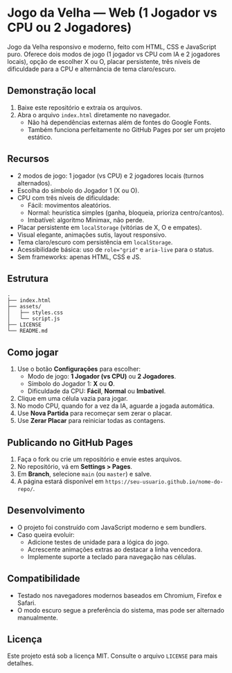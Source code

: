 # Jogo da Velha — Web (1 Jogador vs CPU ou 2 Jogadores)

Jogo da Velha responsivo e moderno, feito com HTML, CSS e JavaScript puro. Oferece dois modos de jogo (1 jogador vs CPU com IA e 2 jogadores locais), opção de escolher X ou O, placar persistente, três níveis de dificuldade para a CPU e alternância de tema claro/escuro.

## Demonstração local

1. Baixe este repositório e extraia os arquivos.
2. Abra o arquivo `index.html` diretamente no navegador.
   - Não há dependências externas além de fontes do Google Fonts.
   - Também funciona perfeitamente no GitHub Pages por ser um projeto estático.

## Recursos

- 2 modos de jogo: 1 jogador (vs CPU) e 2 jogadores locais (turnos alternados).
- Escolha do símbolo do Jogador 1 (X ou O).
- CPU com três níveis de dificuldade:
  - Fácil: movimentos aleatórios.
  - Normal: heurística simples (ganha, bloqueia, prioriza centro/cantos).
  - Imbatível: algoritmo Minimax, não perde.
- Placar persistente em `localStorage` (vitórias de X, O e empates).
- Visual elegante, animações sutis, layout responsivo.
- Tema claro/escuro com persistência em `localStorage`.
- Acessibilidade básica: uso de `role="grid"` e `aria-live` para o status.
- Sem frameworks: apenas HTML, CSS e JS.

## Estrutura

```
.
├── index.html
├── assets/
│   ├── styles.css
│   └── script.js
├── LICENSE
└── README.md
```

## Como jogar

1. Use o botão **Configurações** para escolher:
   - Modo de jogo: **1 Jogador (vs CPU)** ou **2 Jogadores**.
   - Símbolo do Jogador 1: **X** ou **O**.
   - Dificuldade da CPU: **Fácil**, **Normal** ou **Imbatível**.
2. Clique em uma célula vazia para jogar.
3. No modo CPU, quando for a vez da IA, aguarde a jogada automática.
4. Use **Nova Partida** para recomeçar sem zerar o placar.
5. Use **Zerar Placar** para reiniciar todas as contagens.

## Publicando no GitHub Pages

1. Faça o fork ou crie um repositório e envie estes arquivos.
2. No repositório, vá em **Settings > Pages**.
3. Em **Branch**, selecione `main` (ou `master`) e salve.
4. A página estará disponível em `https://seu-usuario.github.io/nome-do-repo/`.

## Desenvolvimento

- O projeto foi construído com JavaScript moderno e sem bundlers.  
- Caso queira evoluir:
  - Adicione testes de unidade para a lógica do jogo.
  - Acrescente animações extras ao destacar a linha vencedora.
  - Implemente suporte a teclado para navegação nas células.

## Compatibilidade

- Testado nos navegadores modernos baseados em Chromium, Firefox e Safari.
- O modo escuro segue a preferência do sistema, mas pode ser alternado manualmente.

## Licença

Este projeto está sob a licença MIT. Consulte o arquivo `LICENSE` para mais detalhes.
